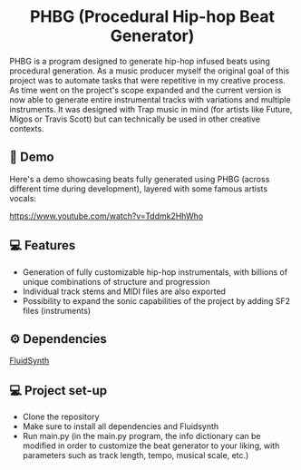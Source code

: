 <h1 align="center" id="title">PHBG (Procedural Hip-hop Beat Generator)</h1>

<p id="description">PHBG is a program designed to generate hip-hop infused beats using procedural generation. As a music producer myself the original goal of this project was to automate tasks that were repetitive in my creative process. As time went on the project's scope expanded and the current version is now able to generate entire instrumental tracks with variations and multiple instruments. It was designed with Trap music in mind (for artists like Future, Migos or Travis Scott) but can technically be used in other creative contexts.</p>

<h2>🎹 Demo</h2>

Here's a demo showcasing beats fully generated using PHBG (across different time during development), layered with some famous artists vocals:

https://www.youtube.com/watch?v=Tddmk2HhWho

<h2>💻 Features</h2>

- Generation of fully customizable hip-hop instrumentals, with billions of unique combinations of structure and progression
- Individual track stems and MIDI files are also exported
- Possibility to expand the sonic capabilities of the project by adding SF2 files (instruments)

<h2>⚙️ Dependencies </h2>

[FluidSynth](https://www.fluidsynth.org "FluidSynth")

<h2>💻 Project set-up </h2>

- Clone the repository
- Make sure to install all dependencies and Fluidsynth
- Run main.py (in the main.py program, the info dictionary can be modified in order to customize the beat generator to your liking, with parameters such as track length, tempo, musical scale, etc.)
